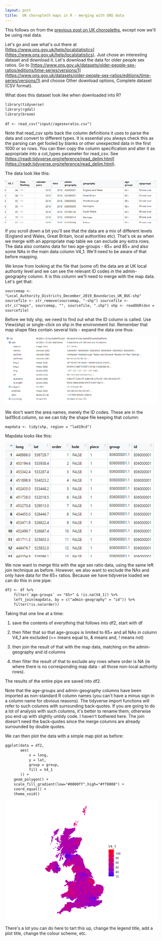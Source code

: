 ```yaml
---
layout: post
title:  UK choropleth maps in R - merging with ONS data
---
```

 
This follows on from the [previous post on UK choropleths](/creating-choropleth-maps-in-r-with-ggplot2), except now we'll be using real data.

Let's go and see what's out there at [https://www.ons.gov.uk/help/localstatistics](https://www.ons.gov.uk/help/localstatistics). Just chose an interesting dataset and download it. Let's download the data for older people sex ratios. Go to [https://www.ons.gov.uk/datasets/older-people-sex-ratios/editions/time-series/versions/1](https://www.ons.gov.uk/datasets/older-people-sex-ratios/editions/time-series/versions/1) and choose Other download options, Complete dataset (CSV format).

What does this dataset look like when downloaded into R?

```
library(tidyverse)
library(rgdal)
library(broom)

df <- read_csv("input//agesexratio.csv")
```

Note that read_csv spits back the column definitions it uses to parse the data and convert to different types. It is essential you always check this as the parsing can get fooled by blanks or other unexpected data in the first 1000 or so rows. You can then copy the column specification and alter it as appropriate into a col_types parameter for read_csv. See [https://readr.tidyverse.org/reference/read_delim.html](https://readr.tidyverse.org/reference/read_delim.html).

The data look like this:

![](../assets/2020-06-20a-fig1.png)

If you scroll down a bit you'll see that the data are a mix of different levels (England and Wales, Great Britain, local authorities etc). That's ok as when we merge with an appropriate map table we can exclude any extra rows. The data also contains data for two age-groups - 65+ and 85+ and also some NAs in the main data column V4_1. We'll need to be aware of that before mapping.

We know from looking at the file that (some of) the data are at UK local authority level and we can see the relevant ID codes in the admin-geography column. It is this column we'll need to merge with the map data. Let's get that:

```
sourcemap <- "Local_Authority_Districts_December_2019_Boundaries_UK_BUC-shp" sourcefile <- str_remove(sourcemap, "-shp") sourcefile <- str_c("maps", sourcemap, "", sourcefile, ".shp") shp <- readOGR(dsn = sourcefile)
```

Before we tidy shp, we need to find out what the ID column is called. Use View(shp) or single-click on shp in the environment list. Remember that map shape files contain several lists - expand the data one thus:

![](../assets/2020-06-20a-fig2.png)

We don't want the area names, merely the ID codes. These are in the lad19cd column, so we can tidy the shape file keeping that column:

```
mapdata <- tidy(shp, region = "lad19cd")
```

Mapdata looks like this:

![](../assets/2020-06-20a-fig3.png)

We now want to merge this with the age sex ratio data, using the same left join technique as before. However, we also want to exclude the NAs and only have data for the 65+ ratios. Because we have tidyverse loaded we can do this in one pipe:
  
```
df2 <- df %>%
    filter(`age-groups` == "65+" & !is.na(V4_1)) %>%
    left_join(mapdata, by = c("admin-geography" = "id")) %>%
    filter(!is.na(order))
```

Taking that one line at a time:

1.  save the contents of everything that follows into df2, start with df
    
2.  then filter that so that age-groups is limited to 65+ and all NAs in column V4_1 are excluded (== means equal to, & means and, ! means not)
    
3.  then join the result of that with the map data, matching on the admin-geography and id columns
    
4.  then filter the result of that to exclude any rows where order is NA (ie where there is no corresponding map data - all those non-local authority rows).
    
The results of the entire pipe are saved into df2.

Note that the age-groups and admin-geography columns have been imported as non-standard R column names (you can't have a minus sign in a column name for obvious reasons). The tidyverse import functions will refer to such columns with surrounding back-quotes. If you are going to do a lot of analysis with such columns, it's better to rename them, otherwise you end up with slightly untidy code. I haven't bothered here. The join doesn't need the back-quotes since the merge columns are already surrounded by double quotes.

We can then plot the data with a simple map plot as before:

```
ggplot(data = df2,
       aes(
           x = long,
           y = lat,
           group = group,
           fill = V4_1
       )) +
    geom_polygon() +
    scale_fill_gradient(low="#0000ff",high="#ff0000") +
    coord_equal() +
    theme_void()
```
  
![](../assets/2020-06-20a-fig4.png)

There's a lot you can do here to tart this up, change the legend title, add a plot title, change the colour scheme, etc.
